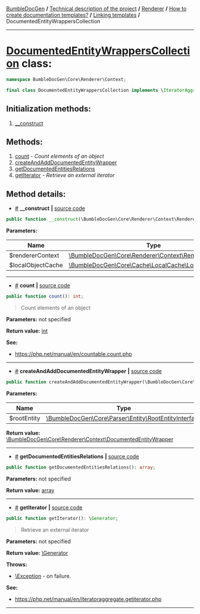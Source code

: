 <!-- {% raw %} -->
<embed> <a href="/docs/README.md">BumbleDocGen</a> <b>/</b> <a href="/docs/tech/readme.md">Technical description of the project</a> <b>/</b> <a href="/docs/tech/3.renderer/readme.md">Renderer</a> <b>/</b> <a href="/docs/tech/3.renderer/templates.md">How to create documentation templates?</a> <b>/</b> <a href="/docs/tech/3.renderer/templatesLinking.md">Linking templates</a> <b>/</b> DocumentedEntityWrappersCollection<hr> </embed>

<h1>
    <a href="https://github.com/bumble-tech/bumble-doc-gen/blob/master/src/Core/Renderer/Context/DocumentedEntityWrappersCollection.php#L10">DocumentedEntityWrappersCollection</a> class:
</h1>





```php
namespace BumbleDocGen\Core\Renderer\Context;

final class DocumentedEntityWrappersCollection implements \IteratorAggregate, \Traversable, \Countable
```








<h2>Initialization methods:</h2>

<ol>
<li>
    <a href="#m-construct">__construct</a>
    </li>
</ol>

<h2>Methods:</h2>

<ol>
<li>
    <a href="#mcount">count</a>
    - <i>Count elements of an object</i></li>
<li>
    <a href="#mcreateandadddocumentedentitywrapper">createAndAddDocumentedEntityWrapper</a>
    </li>
<li>
    <a href="#mgetdocumentedentitiesrelations">getDocumentedEntitiesRelations</a>
    </li>
<li>
    <a href="#mgetiterator">getIterator</a>
    - <i>Retrieve an external iterator</i></li>
</ol>







<h2>Method details:</h2>

<div class='method_description-block'>

<ul>
<li><a name="m-construct" href="#m-construct">#</a>
 <b>__construct</b>
    <b>|</b> <a href="https://github.com/bumble-tech/bumble-doc-gen/blob/master/src/Core/Renderer/Context/DocumentedEntityWrappersCollection.php#L17">source code</a></li>
</ul>

```php
public function __construct(\BumbleDocGen\Core\Renderer\Context\RendererContext $rendererContext, \BumbleDocGen\Core\Cache\LocalCache\LocalObjectCache $localObjectCache);
```



<b>Parameters:</b>

<table>
    <thead>
    <tr>
        <th>Name</th>
        <th>Type</th>
        <th>Description</th>
    </tr>
    </thead>
    <tbody>
            <tr>
            <td>$rendererContext</td>
            <td><a href='https://github.com/bumble-tech/bumble-doc-gen/blob/master/src/Core/Renderer/Context/RendererContext.php'>\BumbleDocGen\Core\Renderer\Context\RendererContext</a></td>
            <td>-</td>
        </tr>
            <tr>
            <td>$localObjectCache</td>
            <td><a href='https://github.com/bumble-tech/bumble-doc-gen/blob/master/src/Core/Cache/LocalCache/LocalObjectCache.php'>\BumbleDocGen\Core\Cache\LocalCache\LocalObjectCache</a></td>
            <td>-</td>
        </tr>
        </tbody>
</table>



</div>
<hr>
<div class='method_description-block'>

<ul>
<li><a name="mcount" href="#mcount">#</a>
 <b>count</b>
    <b>|</b> <a href="https://github.com/bumble-tech/bumble-doc-gen/blob/master/src/Core/Renderer/Context/DocumentedEntityWrappersCollection.php#L58">source code</a></li>
</ul>

```php
public function count(): int;
```

<blockquote>Count elements of an object</blockquote>

<b>Parameters:</b> not specified

<b>Return value:</b> <a href='https://www.php.net/manual/en/language.types.integer.php'>int</a>



<b>See:</b>
<ul>
    <li>
        <a href="https://php.net/manual/en/countable.count.php">https://php.net/manual/en/countable.count.php</a>    </li>
</ul>
</div>
<hr>
<div class='method_description-block'>

<ul>
<li><a name="mcreateandadddocumentedentitywrapper" href="#mcreateandadddocumentedentitywrapper">#</a>
 <b>createAndAddDocumentedEntityWrapper</b>
    <b>|</b> <a href="https://github.com/bumble-tech/bumble-doc-gen/blob/master/src/Core/Renderer/Context/DocumentedEntityWrappersCollection.php#L33">source code</a></li>
</ul>

```php
public function createAndAddDocumentedEntityWrapper(\BumbleDocGen\Core\Parser\Entity\RootEntityInterface $rootEntity): \BumbleDocGen\Core\Renderer\Context\DocumentedEntityWrapper;
```



<b>Parameters:</b>

<table>
    <thead>
    <tr>
        <th>Name</th>
        <th>Type</th>
        <th>Description</th>
    </tr>
    </thead>
    <tbody>
            <tr>
            <td>$rootEntity</td>
            <td><a href='https://github.com/bumble-tech/bumble-doc-gen/blob/master/src/Core/Parser/Entity/RootEntityInterface.php'>\BumbleDocGen\Core\Parser\Entity\RootEntityInterface</a></td>
            <td>-</td>
        </tr>
        </tbody>
</table>

<b>Return value:</b> <a href='https://github.com/bumble-tech/bumble-doc-gen/blob/master/src/Core/Renderer/Context/DocumentedEntityWrapper.php'>\BumbleDocGen\Core\Renderer\Context\DocumentedEntityWrapper</a>


</div>
<hr>
<div class='method_description-block'>

<ul>
<li><a name="mgetdocumentedentitiesrelations" href="#mgetdocumentedentitiesrelations">#</a>
 <b>getDocumentedEntitiesRelations</b>
    <b>|</b> <a href="https://github.com/bumble-tech/bumble-doc-gen/blob/master/src/Core/Renderer/Context/DocumentedEntityWrappersCollection.php#L53">source code</a></li>
</ul>

```php
public function getDocumentedEntitiesRelations(): array;
```



<b>Parameters:</b> not specified

<b>Return value:</b> <a href='https://www.php.net/manual/en/language.types.array.php'>array</a>


</div>
<hr>
<div class='method_description-block'>

<ul>
<li><a name="mgetiterator" href="#mgetiterator">#</a>
 <b>getIterator</b>
    <b>|</b> <a href="https://github.com/bumble-tech/bumble-doc-gen/blob/master/src/Core/Renderer/Context/DocumentedEntityWrappersCollection.php#L23">source code</a></li>
</ul>

```php
public function getIterator(): \Generator;
```

<blockquote>Retrieve an external iterator</blockquote>

<b>Parameters:</b> not specified

<b>Return value:</b> <a href='https://www.php.net/manual/en/language.generators.overview.php'>\Generator</a>


<b>Throws:</b>
<ul>
<li>
    <a href="https://www.php.net/manual/en/class.exception.php">\Exception</a> - on failure. </li>

</ul>


<b>See:</b>
<ul>
    <li>
        <a href="https://php.net/manual/en/iteratoraggregate.getiterator.php">https://php.net/manual/en/iteratoraggregate.getiterator.php</a>    </li>
</ul>
</div>
<hr>

<!-- {% endraw %} -->